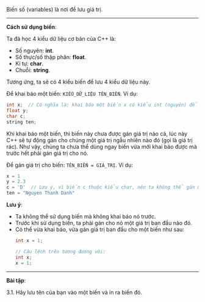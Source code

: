 Biến số (variables) là nơi để lưu giá trị.

---

**Cách sử dụng biến**:

Ta đã học 4 kiểu dữ liệu cơ bản của C++ là:
- Số nguyên: **int**.
- Số thực/số thập phân: **float**.
- Kí tự: **char**.
- Chuỗi: **string**.

Tương ứng, ta sẽ có 4 kiểu biến để lưu 4 kiểu dữ liệu này.

Để khai báo một biến: `KIỂU_DỮ_LIỆU TÊN_BIẾN`. Ví dụ:

```C++
int x;  // Có nghĩa là: khai báo một biến x có kiểu int (nguyên) để lưu số nguyên.
float y;
char c;
string ten;
```

Khi khai báo một biến, thì biến này chưa được gán giá trị nào cả, lúc này C++ sẽ tự động gán
cho chúng một giá trị ngẫu nhiên nào đó (gọi là giá trị rác). Như vậy, chúng ta chưa thể dùng
ngay biến vừa mới khai báo được mà trước hết phải gán giá trị cho nó.

Để gán giá trị cho biến: `TÊN_BIẾN = GIÁ_TRỊ`. Ví dụ:

```C++
x = 1
y = 2.3
c = 'D'  // Lưu ý, vì biến c thuộc kiểu char, nên ta không thể gán một chuỗi cho nó như là c = "D"
ten = "Nguyen Thanh Danh"
```

**Lưu ý**:
- Ta không thể sử dụng biến mà không khai báo nó trước.
- Trước khi sử dụng biến, ta phải gán cho nó một giá trị ban đầu nào đó.
- Có thể vừa khai báo, vừa gán giá trị ban đầu cho một biến như sau:
  ```C++
  int x = 1;
  
  // Câu lệnh trên tương đương với:
  int x;
  x = 1;
  ```
  
---

**Bài tập**:

3.1. Hãy lưu tên của bạn vào một biến và in ra biến đó.
